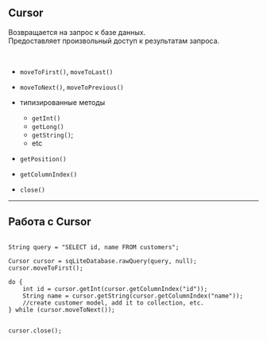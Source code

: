 ## Cursor

Возвращается на запрос к базе данных.  
Предоставляет произвольный доступ к результатам запроса. 

<br>

* `moveToFirst()`, `moveToLast()`
* `moveToNext()`, `moveToPrevious()`

* типизированные методы
    + `getInt()`
    + `getLong()`
    + `getString()`;
    + etc
    
* `getPosition()`
* `getColumnIndex()`

* `close()`

------

## Работа с Cursor

<pre>
<code class = "java large" data-trim data-noescape>
<span class="fragment" data-fragment-index="1">String query = "SELECT id, name FROM customers";</span>
<span class="fragment" data-fragment-index="2">
Cursor cursor = sqLiteDatabase.rawQuery(query, null);
cursor.moveToFirst();</span>

<span class="fragment" data-fragment-index="3">do {</span><span class="fragment" data-fragment-index="4">
    int id = cursor.getInt(cursor.getColumnIndex("id"));
    String name = cursor.getString(cursor.getColumnIndex("name"));
    //create customer model, add it to collection, etc. </span>
<span class="fragment" data-fragment-index="3">} while (cursor.moveToNext());</span>

<span class="fragment" data-fragment-index="5">
cursor.close();</span>
</code></pre>